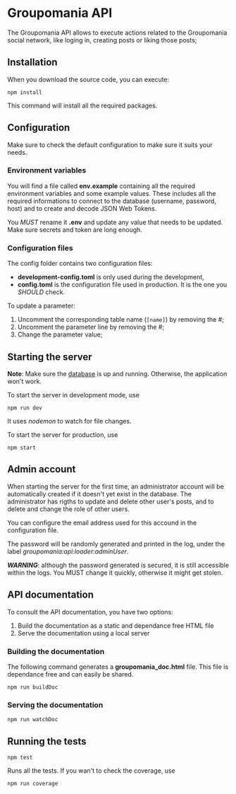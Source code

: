# Groupomania API

The Groupomania API allows to execute actions related to the Groupomania social network, like loging in, creating posts or liking those posts;

## Installation

When you download the source code, you can execute:

```
npm install
```

This command will install all the required packages.

## Configuration

Make sure to check the default configuration to make sure it suits your needs.

### Environment variables

You will find a file called **env.example** containing all the required environment variables and some example values. These includes all the required informations to connect to the database (username, password, host) and to create and decode JSON Web Tokens.

You _MUST_ rename it **.env** and update any value that needs to be updated. Make sure secrets and token are long enough.

### Configuration files

The config folder contains two configuration files:

-   **development-config.toml** is only used during the development,
-   **config.toml** is the configuration file used in production. It is the one you _SHOULD_ check.

To update a parameter:

1. Uncomment the corresponding table name (`[name]`) by removing the #;
2. Uncomment the parameter line by removing the #;
3. Change the parameter value;

## Starting the server

**Note**: Make sure the [database](../database/README.md) is up and running. Otherwise, the application won't work.

To start the server in development mode, use

```
npm run dev
```

It uses _nodemon_ to watch for file changes.

To start the server for production, use

```
npm start
```

## Admin account

When starting the server for the first time, an administrator account will be automatically created if it doesn't yet exist in the database. The administrator has rigths to update and delete other user's posts, and to delete and change the role of other users.

You can configure the email address used for this accound in the configuration file.

The password will be randomly generated and printed in the log, under the label _groupomania:api:loader:adminUser_.

**_WARNING_**: although the password generated is secured, it is still accessible within the logs. You MUST change it quickly, otherwise it might get stolen.

## API documentation

To consult the API documentation, you have two options:

1. Build the documentation as a static and dependance free HTML file
2. Serve the documentation using a local server

### Building the documentation

The following command generates a **groupomania_doc.html** file. This file is dependance free and can easily be shared.

```
npm run buildDoc
```

### Serving the documentation

```
npm run watchDoc
```

## Running the tests

```
npm test
```

Runs all the tests. If you wan't to check the coverage, use

```
npm run coverage
```
